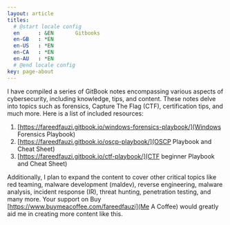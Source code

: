 ```yaml
---
layout: article
titles:
  # @start locale config
  en      : &EN       Gitbooks
  en-GB   : *EN
  en-US   : *EN
  en-CA   : *EN
  en-AU   : *EN
  # @end locale config
key: page-about
---
```


I have compiled a series of GitBook notes encompassing various aspects of cybersecurity, including knowledge, tips, and content. These notes delve into topics such as forensics, Capture The Flag (CTF), certification tips, and much more. Here is a list of included resources:

1. [https://fareedfauzi.gitbook.io/windows-forensics-playbook/](Windows Forensics Playbook)
2. [https://fareedfauzi.gitbook.io/oscp-playbook/](OSCP Playbook and Cheat Sheet)
3. [https://fareedfauzi.gitbook.io/ctf-playbook/](CTF beginner Playbook and Cheat Sheet)

Additionally, I plan to expand the content to cover other critical topics like red teaming, malware development (maldev), reverse engineering, malware analysis, incident response (IR), threat hunting, penetration testing, and many more. Your support on Buy [https://www.buymeacoffee.com/fareedfauzi](Me A Coffee) would greatly aid me in creating more content like this.

